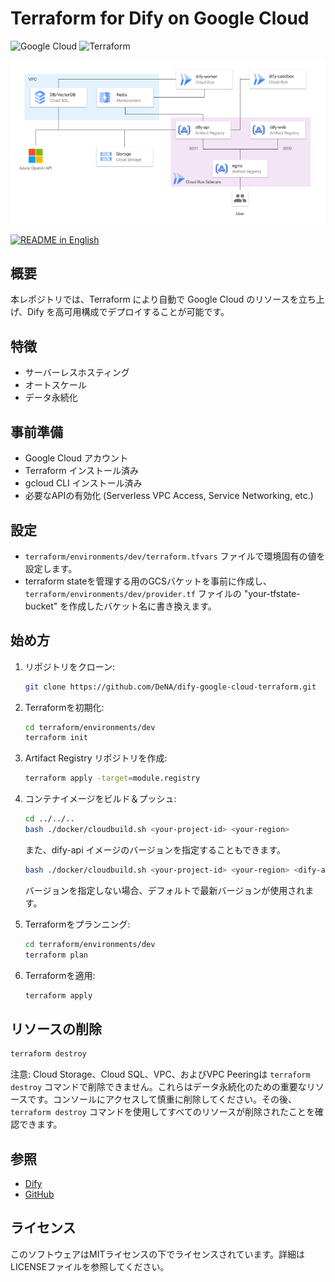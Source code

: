 # Terraform for Dify on Google Cloud

![Google Cloud](https://img.shields.io/badge/Google%20Cloud-4285F4?logo=google-cloud&logoColor=white)
![Terraform](https://img.shields.io/badge/Terraform-1.9.5-blue.svg)


![Dify GCP Architecture](images/dify-google-cloud-architecture.png)

<a href="../../"><img alt="README in English" src="https://img.shields.io/badge/English-d9d9d9"></a>

## 概要
本レポジトリでは、Terraform により自動で Google Cloud のリソースを立ち上げ、Dify を高可用構成でデプロイすることが可能です。

## 特徴
- サーバーレスホスティング
- オートスケール
- データ永続化

## 事前準備
- Google Cloud アカウント
- Terraform インストール済み
- gcloud CLI インストール済み
- 必要なAPIの有効化 (Serverless VPC Access, Service Networking, etc.)

## 設定
- `terraform/environments/dev/terraform.tfvars` ファイルで環境固有の値を設定します。
- terraform stateを管理する用のGCSバケットを事前に作成し、`terraform/environments/dev/provider.tf` ファイルの "your-tfstate-bucket" を作成したバケット名に書き換えます。

## 始め方
1. リポジトリをクローン:
    ```sh
    git clone https://github.com/DeNA/dify-google-cloud-terraform.git
    ```

2. Terraformを初期化:
    ```sh
    cd terraform/environments/dev
    terraform init
    ```

3. Artifact Registry リポジトリを作成:
    ```sh
    terraform apply -target=module.registry
    ```

4. コンテナイメージをビルド＆プッシュ:
    ```sh
    cd ../../..
    bash ./docker/cloudbuild.sh <your-project-id> <your-region>
    ```
    また、dify-api イメージのバージョンを指定することもできます。
    ```sh
    bash ./docker/cloudbuild.sh <your-project-id> <your-region> <dify-api-version>
    ```
    バージョンを指定しない場合、デフォルトで最新バージョンが使用されます。

5. Terraformをプランニング:
    ```sh
    cd terraform/environments/dev
    terraform plan
    ```

6. Terraformを適用:
    ```sh
    terraform apply
    ```


## リソースの削除
```sh
terraform destroy
```

注意: Cloud Storage、Cloud SQL、VPC、およびVPC Peeringは `terraform destroy` コマンドで削除できません。これらはデータ永続化のための重要なリソースです。コンソールにアクセスして慎重に削除してください。その後、`terraform destroy` コマンドを使用してすべてのリソースが削除されたことを確認できます。

## 参照
- [Dify](https://dify.ai/)
- [GitHub](https://github.com/langgenius/dify)

## ライセンス
このソフトウェアはMITライセンスの下でライセンスされています。詳細はLICENSEファイルを参照してください。
